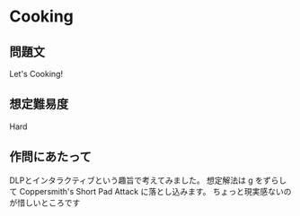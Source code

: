 # Cooking
## 問題文
Let's Cooking!

## 想定難易度
Hard

## 作問にあたって
DLPとインタラクティブという趣旨で考えてみました。
想定解法は g をずらして Coppersmith's Short Pad Attack に落とし込みます。
ちょっと現実感ないのが惜しいところです

